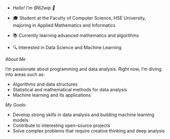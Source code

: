 - *Hello! I'm @62wip 👋*
  
- 🎓 Student at the Faculty of Computer Science, HSE University, majoring in Applied Mathematics and Informatics
- 📚 Currently learning advanced mathematics and algorithms
- 🔍 Interested in Data Science and Machine Learning


*About Me*

I’m passionate about programming and data analysis. Right now, I’m diving into areas such as:
- Algorithms and data structures
- Statistical and mathematical methods for data analysis
- Machine learning and its applications

  
*My Goals:*
- Develop strong skills in data analysis and building machine learning models
- Contribute to interesting open-source projects
- Solve complex problems that require creative thinking and deep analysis

